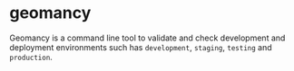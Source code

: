 # geomancy

Geomancy is a command line tool to validate and check development and deployment
environments such has ``development``, ``staging``, ``testing`` and 
``production``.
